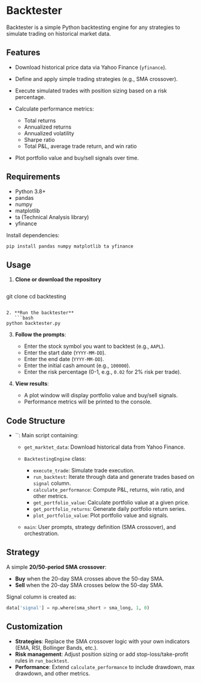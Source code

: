 # Backtester
Backtester is a simple Python backtesting engine for any strategies to simulate trading on historical market data.


## Features

* Download historical price data via Yahoo Finance (`yfinance`).
* Define and apply simple trading strategies (e.g., SMA crossover).
* Execute simulated trades with position sizing based on a risk percentage.
* Calculate performance metrics:

  * Total returns
  * Annualized returns
  * Annualized volatility
  * Sharpe ratio
  * Total P\&L, average trade return, and win ratio
* Plot portfolio value and buy/sell signals over time.

## Requirements

* Python 3.8+
* pandas
* numpy
* matplotlib
* ta (Technical Analysis library)
* yfinance

Install dependencies:

```bash
pip install pandas numpy matplotlib ta yfinance
```

## Usage

1. **Clone or download the repository**

   ```bash
   ```

git clone  cd backtesting

````

2. **Run the backtester**
   ```bash
python backtester.py
````

3. **Follow the prompts**:

   * Enter the stock symbol you want to backtest (e.g., `AAPL`).
   * Enter the start date (`YYYY-MM-DD`).
   * Enter the end date (`YYYY-MM-DD`).
   * Enter the initial cash amount (e.g., `100000`).
   * Enter the risk percentage (0-1, e.g., `0.02` for 2% risk per trade).

4. **View results**:

   * A plot window will display portfolio value and buy/sell signals.
   * Performance metrics will be printed to the console.

## Code Structure

* \`\`: Main script containing:

  * `get_marktet_data`: Download historical data from Yahoo Finance.
  * `BacktestingEngine` class:

    * `execute_trade`: Simulate trade execution.
    * `run_backtest`: Iterate through data and generate trades based on `signal` column.
    * `calculate_performance`: Compute P\&L, returns, win ratio, and other metrics.
    * `get_portfolio_value`: Calculate portfolio value at a given price.
    * `get_portfolio_returns`: Generate daily portfolio return series.
    * `plot_portfolio_value`: Plot portfolio value and signals.
  * `main`: User prompts, strategy definition (SMA crossover), and orchestration.

## Strategy

A simple **20/50-period SMA crossover**:

* **Buy** when the 20-day SMA crosses above the 50-day SMA.
* **Sell** when the 20-day SMA crosses below the 50-day SMA.

Signal column is created as:

```python
data['signal'] = np.where(sma_short > sma_long, 1, 0)
```

## Customization

* **Strategies**: Replace the SMA crossover logic with your own indicators (EMA, RSI, Bollinger Bands, etc.).
* **Risk management**: Adjust position sizing or add stop-loss/take-profit rules in `run_backtest`.
* **Performance**: Extend `calculate_performance` to include drawdown, max drawdown, and other metrics.

